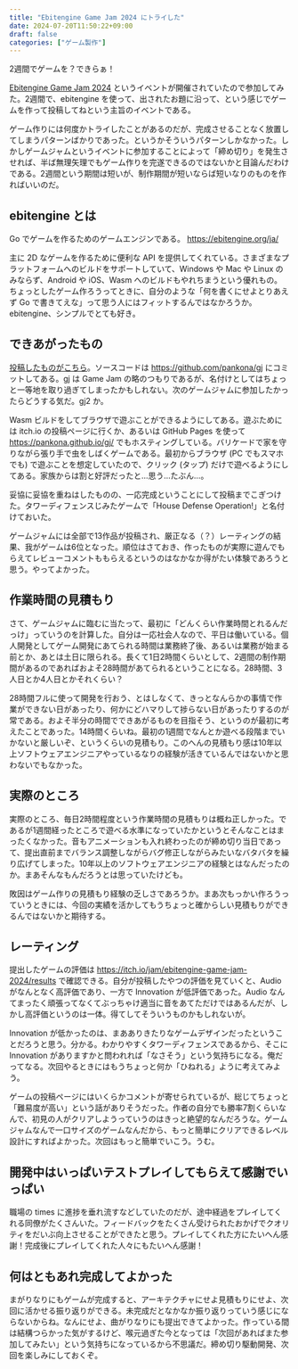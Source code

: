 ```yaml
---
title: "Ebitengine Game Jam 2024 にトライした"
date: 2024-07-20T11:50:22+09:00
draft: false
categories: ["ゲーム製作"]
---
```


2週間でゲームを？できらぁ！

<!--more-->

[Ebitengine Game Jam 2024](https://itch.io/jam/ebitengine-game-jam-2024) というイベントが開催されていたので参加してみた。2週間で、ebitengine を使って、出されたお題に沿って、という感じでゲームを作って投稿してねという主旨のイベントである。

ゲーム作りには何度かトライしたことがあるのだが、完成させることなく放置してしまうパターンばかりであった。というかそういうパターンしかなかった。しかしゲームジャムというイベントに参加することによって「締め切り」を発生させれば、半ば無理矢理でもゲーム作りを完遂できるのではないかと目論んだわけである。2週間という期間は短いが、制作期間が短いならば短いなりのものを作ればいいのだ。

## ebitengine とは

Go でゲームを作るためのゲームエンジンである。
https://ebitengine.org/ja/

主に 2D なゲームを作るために便利な API を提供してくれている。さまざまなプラットフォームへのビルドをサポートしていて、Windows や Mac や Linux のみならず、Android や iOS、Wasm へのビルドもやれちまうという優れもの。ちょっとしたゲーム作ろうってときに、自分のような「何を書くにせよとりあえず Go で書きてえな」って思う人にはフィットするんではなかろうか。ebitengine、シンプルでとても好き。

## できあがったもの

[投稿したものがこちら](https://itch.io/jam/ebitengine-game-jam-2024/rate/2802335)。ソースコードは https://github.com/pankona/gj にコミットしてある。gj は Game Jam の略のつもりであるが、名付けとしてはちょっと一等地を取り過ぎてしまったかもしれない。次のゲームジャムに参加したかったらどうする気だ。gj2 か。

Wasm ビルドをしてブラウザで遊ぶことができるようにしてある。遊ぶためには itch.io の投稿ページに行くか、あるいは GitHub Pages を使って https://pankona.github.io/gj/ でもホスティングしている。バリケードで家を守りながら張り手で虫をしばくゲームである。最初からブラウザ (PC でもスマホでも) で遊ぶことを想定していたので、クリック (タップ) だけで遊べるようにしてある。家族からは割と好評だったと…思う…たぶん…。

妥協に妥協を重ねはしたものの、一応完成ということにして投稿までこぎつけた。タワーディフェンスじみたゲームで「House Defense Operation!」と名付けておいた。

ゲームジャムには全部で13作品が投稿され、厳正なる（？）レーティングの結果、我がゲームは6位となった。順位はさておき、作ったものが実際に遊んでもらえてレビューコメントももらえるというのはなかなか得がたい体験であろうと思う。やってよかった。

## 作業時間の見積もり

さて、ゲームジャムに臨むに当たって、最初に「どんくらい作業時間とれるんだっけ」っていうのを計算した。自分は一応社会人なので、平日は働いている。個人開発としてゲーム開発にあてられる時間は業務終了後、あるいは業務が始まる前とか、あとは土日に限られる。長くて1日2時間くらいとして、2週間の制作期間があるのであればおよそ28時間があてられるということになる。28時間、3人日とか4人日とかそれくらい？

28時間フルに使って開発を行おう、とはしなくて、きっとなんらかの事情で作業ができない日があったり、何かにどハマりして捗らない日があったりするのが常である。およそ半分の時間でできあがるものを目指そう、というのが最初に考えたことであった。14時間くらいね。最初の1週間でなんとか遊べる段階までいかないと厳しいぞ、というくらいの見積もり。このへんの見積もり感は10年以上ソフトウェアエンジニアやっているなりの経験が活きているんではないかと思わないでもなかった。

## 実際のところ

実際のところ、毎日2時間程度という作業時間の見積もりは概ね正しかった。であるが1週間経ったところで遊べる水準になっていたかというとそんなことはまったくなかった。音もアニメーションも入れ終わったのが締め切り当日であって、提出直前までバランス調整しながらバグ修正しながらみたいなバタバタを繰り広げてしまった。10年以上のソフトウェアエンジニアの経験とはなんだったのか。まあそんなもんだろうとは思っていたけども。

敗因はゲーム作りの見積もり経験の乏しさであろうか。まあ次もっかい作ろうっていうときには、今回の実績を活かしてもうちょっと確からしい見積もりができるんではないかと期待する。

## レーティング

提出したゲームの評価は https://itch.io/jam/ebitengine-game-jam-2024/results で確認できる。自分が投稿したやつの評価を見ていくと、Audio がなんとなく高評価であり、一方で Innovation が低評価であった。Audio なんてまったく頑張ってなくてぶっちゃけ適当に音をあてただけではあるんだが、しかし高評価というのは一体。得てしてそういうものかもしれないが。

Innovation が低かったのは、まあありきたりなゲームデザインだったということだろうと思う。分かる。わかりやすくタワーディフェンスであるから、そこに Innovation がありますかと問われれば「なさそう」という気持ちになる。俺だってなる。次回やるときにはもうちょっと何か「ひねれる」ように考えてみよう。

ゲームの投稿ページにはいくらかコメントが寄せられているが、総じてちょっと「難易度が高い」という話がありそうだった。作者の自分でも勝率7割くらいなんで、初見の人がクリアしようっていうのはきっと絶望的なんだろうな。ゲームジャムなんで一口サイズのゲームなんだから、もっと簡単にクリアできるレベル設計にすればよかった。次回はもっと簡単でいこう。うむ。

## 開発中はいっぱいテストプレイしてもらえて感謝でいっぱい

職場の times に進捗を垂れ流すなどしていたのだが、途中経過をプレイしてくれる同僚がたくさんいた。フィードバックをたくさん受けられたおかげでクオリティをだいぶ向上させることができたと思う。プレイしてくれた方にたいへん感謝！完成後にプレイしてくれた人々にもたいへん感謝！

## 何はともあれ完成してよかった

まがりなりにもゲームが完成すると、アーキテクチャにせよ見積もりにせよ、次回に活かせる振り返りができる。未完成だとなかなか振り返りっていう感じにならないからね。なんにせよ、曲がりなりにも提出できてよかった。作っている間は結構つらかった気がするけど、喉元過ぎた今となっては「次回があればまた参加してみたい」という気持ちになっているから不思議だ。締め切り駆動開発、次回を楽しみにしておくぞ。
